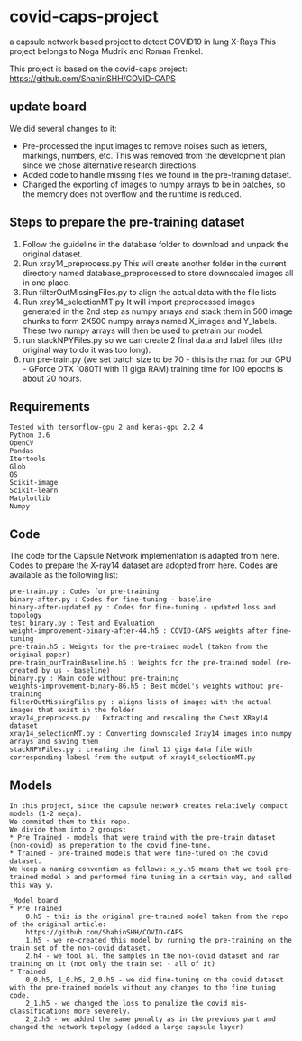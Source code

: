 # covid-caps-project
a capsule network based project to detect COVID19 in lung X-Rays
This project belongs to Noga Mudrik and Roman Frenkel.

This project is based on the covid-caps project:
https://github.com/ShahinSHH/COVID-CAPS

## update board
We did several changes to it:
* Pre-processed the input images to remove noises such as letters, markings, numbers, etc.
This was removed from the development plan since we chose alternative research directions.
* Added code to handle missing files we found in the pre-training dataset.
* Changed the exporting of images to numpy arrays to be in batches, 
so the memory does not overflow and the runtime is reduced.

## Steps to prepare the pre-training dataset
1)  Follow the guideline in the database folder to download and unpack the original dataset.
2)  Run xray14_preprocess.py
    This will create another folder in the current directory named database_preprocessed
    to store downscaled images all in one place.
3)  Run filterOutMissingFiles.py to align the actual data with the file lists
4)  Run xray14_selectionMT.py
    It will import preprocessed images generated in the 2nd step as numpy arrays and stack them in 500 image chunks 
    to form 2X500 numpy arrays named X_images and Y_labels. 
    These two numpy arrays will then be used to pretrain our model.
5)  run stackNPYFiles.py so we can create 2 final data and label files (the original way to do it was too long).
6)  run pre-train.py 
    (we set batch size to be 70 - this is the max for our GPU - GForce DTX 1080TI with 11 giga RAM) 
    training time for 100 epochs is about 20 hours. 

## Requirements

    Tested with tensorflow-gpu 2 and keras-gpu 2.2.4
    Python 3.6
    OpenCV
    Pandas
    Itertools
    Glob
    OS
    Scikit-image
    Scikit-learn
    Matplotlib
    Numpy

## Code

The code for the Capsule Network implementation is adapted from here. Codes to prepare the X-ray14 dataset are adopted from here. Codes are available as the following list:

    pre-train.py : Codes for pre-training
    binary-after.py : Codes for fine-tuning - baseline
    binary-after-updated.py : Codes for fine-tuning - updated loss and topology
    test_binary.py : Test and Evaluation
    weight-improvement-binary-after-44.h5 : COVID-CAPS weights after fine-tuning
    pre-train.h5 : Weights for the pre-trained model (taken from the original paper)
    pre-train_ourTrainBaseline.h5 : Weights for the pre-trained model (re-created by us - baseline)
    binary.py : Main code without pre-training
    weights-improvement-binary-86.h5 : Best model's weights without pre-training
    filterOutMissingFiles.py : aligns lists of images with the actual images that exist in the folder
    xray14_preprocess.py : Extracting and rescaling the Chest XRay14 dataset
    xray14_selectionMT.py : Converting downscaled Xray14 images into numpy arrays and saving them
    stackNPYFiles.py : creating the final 13 giga data file with corresponding labesl from the output of xray14_selectionMT.py
    
## Models

    In this project, since the capsule network creates relatively compact models (1-2 mega).
    We commited them to this repo.
    We divide them into 2 groups:
    * Pre Trained - models that were traind with the pre-train dataset (non-covid) as preperation to the covid fine-tune.
    * Trained - pre-trained models that were fine-tuned on the covid dataset.
    We keep a naming convention as follows: x_y.h5 means that we took pre-trained model x and performed fine tuning in a certain way, and called this way y.
    
    _Model board
    * Pre Trained
        0.h5 - this is the original pre-trained model taken from the repo of the original article:
        https://github.com/ShahinSHH/COVID-CAPS
        1.h5 - we re-created this model by running the pre-training on the train set of the non-covid dataset.
        2.h4 - we tool all the samples in the non-covid dataset and ran training on it (not only the train set - all of it)
    * Trained
        0_0.h5, 1_0.h5, 2_0.h5 - we did fine-tuning on the covid dataset with the pre-trained models without any changes to the fine tuning code.
        2_1.h5 - we changed the loss to penalize the covid mis-classifications more severely.
        2_2.h5 - we added the same penalty as in the previous part and changed the network topology (added a large capsule layer)
        
    
    
    
